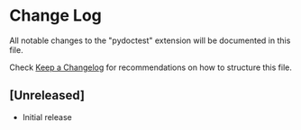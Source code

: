 # Change Log

All notable changes to the "pydoctest" extension will be documented in this file.

Check [Keep a Changelog](http://keepachangelog.com/) for recommendations on how to structure this file.

## [Unreleased]

- Initial release